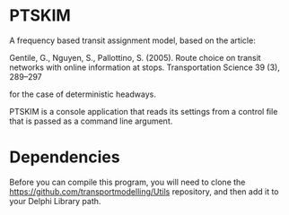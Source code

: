 # PTSKIM

A frequency based transit assignment model, based on the article:

Gentile, G., Nguyen, S., Pallottino, S. (2005). Route choice on transit networks with online information
at stops. Transportation Science 39 (3), 289–297

for the case of deterministic headways.

PTSKIM is a console application that reads its settings from a control file that is passed as a command line argument.

# Dependencies
Before you can compile this program, you will need to clone the https://github.com/transportmodelling/Utils repository, and then add it to your Delphi Library path.
